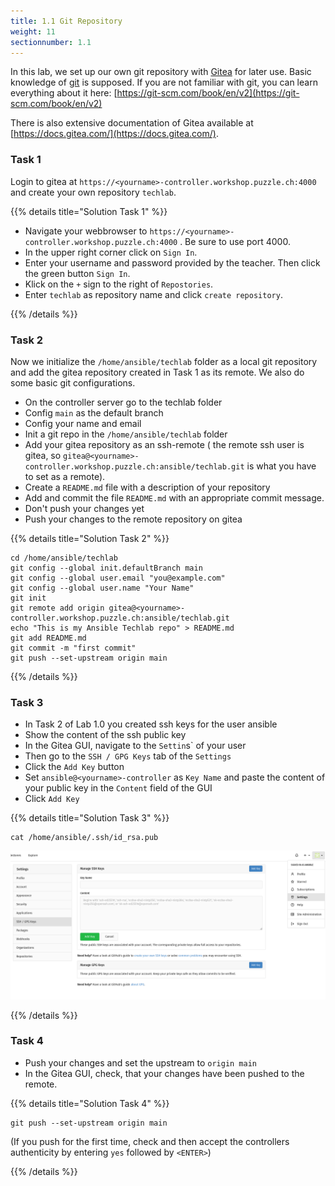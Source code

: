 ```yaml
---
title: 1.1 Git Repository
weight: 11
sectionnumber: 1.1
---
```


In this lab, we set up our own git repository with [Gitea](https://about.gitea.com/) for later use. Basic knowledge of [git](https://git-scm.com) is supposed. If you are not familiar with git, you can learn everything about it here: [https://git-scm.com/book/en/v2](https://git-scm.com/book/en/v2)

There is also extensive documentation of Gitea available at [https://docs.gitea.com/](https://docs.gitea.com/).

### Task 1

Login to gitea at `https://<yourname>-controller.workshop.puzzle.ch:4000` and create your own repository `techlab`.

{{% details title="Solution Task 1" %}}

* Navigate your webbrowser to `https://<yourname>-controller.workshop.puzzle.ch:4000` . Be sure to use port 4000.
* In the upper right corner click on `Sign In`.
* Enter your username and password provided by the teacher. Then click the green button `Sign In`.
* Klick on the `+` sign to the right of `Repostories`.
* Enter `techlab` as repository name and click `create repository`.

{{% /details %}}

### Task 2

Now we initialize the `/home/ansible/techlab` folder as a local git repository and add the gitea repository created in Task 1 as its remote. We also do some basic git configurations.

* On the controller server go to the techlab folder
* Config `main` as the default branch
* Config your name and email
* Init a git repo in the `/home/ansible/techlab` folder
* Add your gitea repository as an ssh-remote ( the remote ssh user is gitea, so `gitea@<yourname>-controller.workshop.puzzle.ch:ansible/techlab.git` is what you have to set as a remote).
* Create a `README.md` file with a description of your repository
* Add and commit the file `README.md` with an appropriate commit message.
* Don't push your changes yet
* Push your changes to the remote repository on gitea

{{% details title="Solution Task 2" %}}

```
cd /home/ansible/techlab
git config --global init.defaultBranch main
git config --global user.email "you@example.com"
git config --global user.name "Your Name"
git init
git remote add origin gitea@<yourname>-controller.workshop.puzzle.ch:ansible/techlab.git
echo "This is my Ansible Techlab repo" > README.md
git add README.md
git commit -m "first commit"
git push --set-upstream origin main
```

{{% /details %}}

### Task 3

* In Task 2 of Lab 1.0 you created ssh keys for the user ansible
* Show the content of the ssh public key
* In the Gitea GUI, navigate to the `Settin`s` of your user
* Then go to the `SSH / GPG Keys` tab of the `Settings`
* Click the `Add Key` button
* Set `ansible@<yourname>-controller` as `Key Name` and paste the content of your public key in the `Content` field of the GUI
* Click `Add Key`

{{% details title="Solution Task 3" %}}

```
cat /home/ansible/.ssh/id_rsa.pub
```

![Add ssh keys](git_add_sshkey_to_gitea.png)

{{% /details %}}

### Task 4

* Push your changes and set the upstream to `origin main`
* In the Gitea GUI, check, that your changes have been pushed to the remote.

{{% details title="Solution Task 4" %}}

```
git push --set-upstream origin main
```

(If you push for the first time, check and then accept the controllers authenticity by entering `yes` followed by `<ENTER>`)

{{% /details %}}
